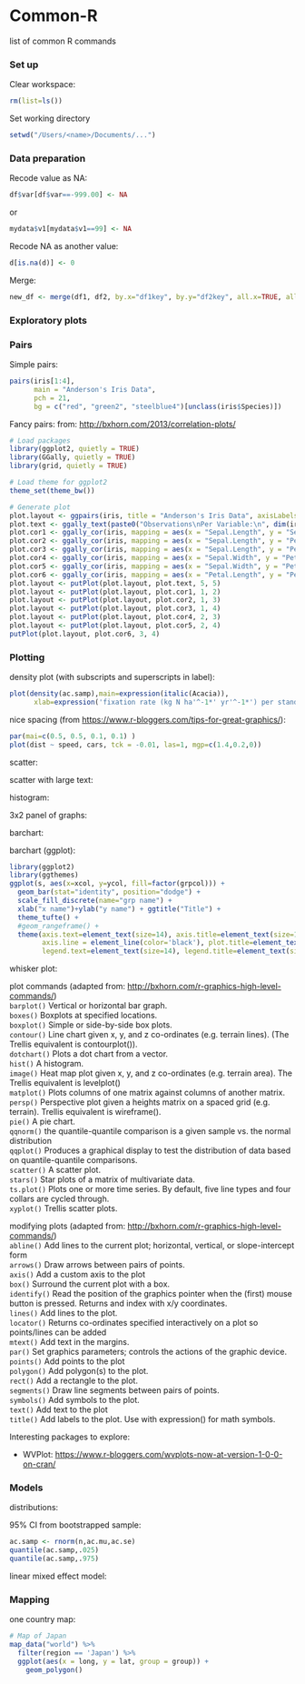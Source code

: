 # Common-R
list of common R commands

### Set up
Clear workspace:
```R
rm(list=ls())
```

Set working directory
```R
setwd("/Users/<name>/Documents/...")
```

### Data preparation
Recode value as NA:
```R
df$var[df$var==-999.00] <- NA
```
or
```R
mydata$v1[mydata$v1==99] <- NA
```
Recode NA as another value:
```R
d[is.na(d)] <- 0
```
Merge:
```R
new_df <- merge(df1, df2, by.x="df1key", by.y="df2key", all.x=TRUE, all.y=FALSE)
```

### Exploratory plots
### Pairs
Simple pairs:
```R
pairs(iris[1:4],
      main = "Anderson's Iris Data",
      pch = 21,
      bg = c("red", "green2", "steelblue4")[unclass(iris$Species)])
 ```
 Fancy pairs:
 from: http://bxhorn.com/2013/correlation-plots/
 ```R
 # Load packages
library(ggplot2, quietly = TRUE)
library(GGally, quietly = TRUE)
library(grid, quietly = TRUE)
 
# Load theme for ggplot2
theme_set(theme_bw())
 
# Generate plot
plot.layout <- ggpairs(iris, title = "Anderson's Iris Data", axisLabels="show", color = "Species")
plot.text <- ggally_text(paste0("Observations\nPer Variable:\n", dim(iris)[1]), aes(color="black"))
plot.cor1 <- ggally_cor(iris, mapping = aes(x = "Sepal.Length", y = "Sepal.Width", color = "black"), corSize = 4.5)
plot.cor2 <- ggally_cor(iris, mapping = aes(x = "Sepal.Length", y = "Petal.Length", color = "black"), corSize = 4.5)
plot.cor3 <- ggally_cor(iris, mapping = aes(x = "Sepal.Length", y = "Petal.Width", color = "black"), corSize = 4.5)
plot.cor4 <- ggally_cor(iris, mapping = aes(x = "Sepal.Width", y = "Petal.Length", color = "black"), corSize = 4.5)
plot.cor5 <- ggally_cor(iris, mapping = aes(x = "Sepal.Width", y = "Petal.Width", color = "black"), corSize = 4.5)
plot.cor6 <- ggally_cor(iris, mapping = aes(x = "Petal.Length", y = "Petal.Width", color = "black"), corSize = 4.5)
plot.layout <- putPlot(plot.layout, plot.text, 5, 5)
plot.layout <- putPlot(plot.layout, plot.cor1, 1, 2)
plot.layout <- putPlot(plot.layout, plot.cor2, 1, 3)
plot.layout <- putPlot(plot.layout, plot.cor3, 1, 4)
plot.layout <- putPlot(plot.layout, plot.cor4, 2, 3)
plot.layout <- putPlot(plot.layout, plot.cor5, 2, 4)
putPlot(plot.layout, plot.cor6, 3, 4)
 ```

### Plotting
density plot (with subscripts and superscripts in label):
```R
plot(density(ac.samp),main=expression(italic(Acacia)),
      xlab=expression('fixation rate (kg N ha'^-1*' yr'^-1*') per stand basal area'))
```

nice spacing (from https://www.r-bloggers.com/tips-for-great-graphics/):
```R
par(mai=c(0.5, 0.5, 0.1, 0.1) )
plot(dist ~ speed, cars, tck = -0.01, las=1, mgp=c(1.4,0.2,0))
```

scatter:

scatter with large text:

histogram:

3x2 panel of graphs:

barchart:

barchart (ggplot):
```R
library(ggplot2)
library(ggthemes)
ggplot(s, aes(x=xcol, y=ycol, fill=factor(grpcol))) +
  geom_bar(stat="identity", position="dodge") +
  scale_fill_discrete(name="grp name") +
  xlab("x name")+ylab("y name") + ggtitle("Title") +
  theme_tufte() +
  #geom_rangeframe() +
  theme(axis.text=element_text(size=14), axis.title=element_text(size=14,face="bold"), 
        axis.line = element_line(color='black'), plot.title=element_text(size=20,face="bold",hjust=0.5),
        legend.text=element_text(size=14), legend.title=element_text(size=14, face="bold"))
```

whisker plot:

plot commands (adapted from: http://bxhorn.com/r-graphics-high-level-commands/)  
```barplot()```	Vertical or horizontal bar graph.  
```boxes()```	Boxplots at specified locations.  
```boxplot()```	Simple or side-by-side box plots.  
```contour()```	Line chart given x, y, and z co-ordinates (e.g. terrain lines). (The Trellis equivalent is contourplot()).  
```dotchart()```	Plots a dot chart from a vector.  
```hist()```	A histogram.  
```image()```	Heat map plot given x, y, and z co-ordinates (e.g. terrain area). The Trellis equivalent is levelplot()  
```matplot()```	Plots columns of one matrix against columns of another matrix.  
```persp()```	Perspective plot given a heights matrix on a spaced grid (e.g. terrain). Trellis equivalent is wireframe().  
```pie()```	A pie chart.  
```qqnorm()```	the quantile-quantile comparison is a given sample vs. the normal distribution  
```qqplot()```	Produces a graphical display to test the distribution of data based on quantile-quantile comparisons.  
```scatter()```	A scatter plot.  
```stars()```	Star plots of a matrix of multivariate data.  
```ts.plot()```	Plots one or more time series. By default, five line types and four collars are cycled through.  
```xyplot()```	Trellis scatter plots.  

modifying plots (adapted from: http://bxhorn.com/r-graphics-high-level-commands/)  
```abline()```	Add lines to the current plot; horizontal, vertical, or slope-intercept form  
```arrows()```	Draw arrows between pairs of points.  
```axis()```	Add a custom axis to the plot  
```box()```	Surround the current plot with a box.  
```identify()```	Read the position of the graphics pointer when the (first) mouse button is pressed. Returns and index with x/y coordinates.  
```lines()```	Add lines to the plot.  
```locator()```	Returns co-ordinates specified interactively on a plot so points/lines can be added  
```mtext()```	Add text in the margins.  
```par()```	Set graphics parameters; controls the actions of the graphic device.  
```points()```	Add points to the plot  
```polygon()```	Add polygon(s) to the plot.  
```rect()```	Add a rectangle to the plot.  
```segments()```	Draw line segments between pairs of points.  
```symbols()```	Add symbols to the plot.  
```text()```	Add text to the plot  
```title()```	Add labels to the plot. Use with expression() for math symbols.  

Interesting packages to explore:
- WVPlot: https://www.r-bloggers.com/wvplots-now-at-version-1-0-0-on-cran/ 

### Models
distributions:

95% CI from bootstrapped sample:
```R
ac.samp <- rnorm(n,ac.mu,ac.se)
quantile(ac.samp,.025) 
quantile(ac.samp,.975)  
```

linear mixed effect model:

### Mapping
one country map:
```R
# Map of Japan
map_data("world") %>%
  filter(region == 'Japan') %>%
  ggplot(aes(x = long, y = lat, group = group)) +
    geom_polygon()
```
